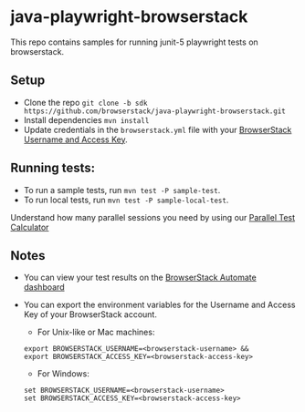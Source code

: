 #  java-playwright-browserstack
This repo contains samples for running junit-5 playwright tests on browserstack.

## Setup
* Clone the repo `git clone -b sdk https://github.com/browserstack/java-playwright-browserstack.git`
* Install dependencies `mvn install`
* Update credentials in the `browserstack.yml` file with your [BrowserStack Username and Access Key](https://www.browserstack.com/accounts/settings).

## Running tests:
* To run a sample tests, run `mvn test -P sample-test`.
* To run local tests, run `mvn test -P sample-local-test`.

Understand how many parallel sessions you need by using our [Parallel Test Calculator](https://www.browserstack.com/automate/parallel-calculator?ref=github)

## Notes
* You can view your test results on the [BrowserStack Automate dashboard](https://www.browserstack.com/automate)
* You can export the environment variables for the Username and Access Key of your BrowserStack account.

  * For Unix-like or Mac machines:
  ```
  export BROWSERSTACK_USERNAME=<browserstack-username> &&
  export BROWSERSTACK_ACCESS_KEY=<browserstack-access-key>
  ```
  
  * For Windows:
  ```
  set BROWSERSTACK_USERNAME=<browserstack-username>
  set BROWSERSTACK_ACCESS_KEY=<browserstack-access-key>
  ```
